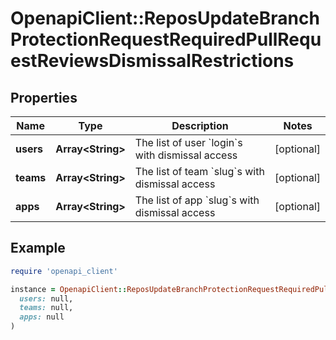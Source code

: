 # OpenapiClient::ReposUpdateBranchProtectionRequestRequiredPullRequestReviewsDismissalRestrictions

## Properties

| Name | Type | Description | Notes |
| ---- | ---- | ----------- | ----- |
| **users** | **Array&lt;String&gt;** | The list of user &#x60;login&#x60;s with dismissal access | [optional] |
| **teams** | **Array&lt;String&gt;** | The list of team &#x60;slug&#x60;s with dismissal access | [optional] |
| **apps** | **Array&lt;String&gt;** | The list of app &#x60;slug&#x60;s with dismissal access | [optional] |

## Example

```ruby
require 'openapi_client'

instance = OpenapiClient::ReposUpdateBranchProtectionRequestRequiredPullRequestReviewsDismissalRestrictions.new(
  users: null,
  teams: null,
  apps: null
)
```

